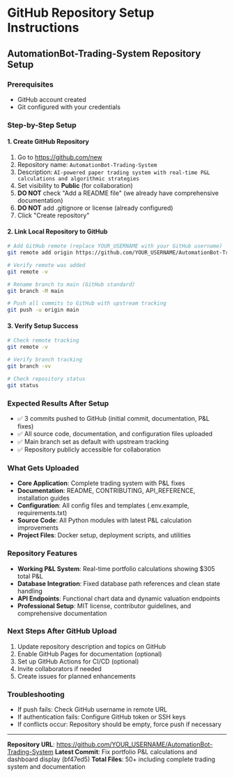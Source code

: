 # GitHub Repository Setup Instructions

## AutomationBot-Trading-System Repository Setup

### Prerequisites
- GitHub account created
- Git configured with your credentials

### Step-by-Step Setup

#### 1. Create GitHub Repository
1. Go to https://github.com/new
2. Repository name: `AutomationBot-Trading-System`
3. Description: `AI-powered paper trading system with real-time P&L calculations and algorithmic strategies`
4. Set visibility to **Public** (for collaboration)
5. **DO NOT** check "Add a README file" (we already have comprehensive documentation)
6. **DO NOT** add .gitignore or license (already configured)
7. Click "Create repository"

#### 2. Link Local Repository to GitHub
```bash
# Add GitHub remote (replace YOUR_USERNAME with your GitHub username)
git remote add origin https://github.com/YOUR_USERNAME/AutomationBot-Trading-System.git

# Verify remote was added
git remote -v

# Rename branch to main (GitHub standard)
git branch -M main

# Push all commits to GitHub with upstream tracking
git push -u origin main
```

#### 3. Verify Setup Success
```bash
# Check remote tracking
git remote -v

# Verify branch tracking
git branch -vv

# Check repository status
git status
```

### Expected Results After Setup
- ✅ 3 commits pushed to GitHub (initial commit, documentation, P&L fixes)
- ✅ All source code, documentation, and configuration files uploaded
- ✅ Main branch set as default with upstream tracking
- ✅ Repository publicly accessible for collaboration

### What Gets Uploaded
- **Core Application**: Complete trading system with P&L fixes
- **Documentation**: README, CONTRIBUTING, API_REFERENCE, installation guides
- **Configuration**: All config files and templates (.env.example, requirements.txt)
- **Source Code**: All Python modules with latest P&L calculation improvements
- **Project Files**: Docker setup, deployment scripts, and utilities

### Repository Features
- **Working P&L System**: Real-time portfolio calculations showing $305 total P&L
- **Database Integration**: Fixed database path references and clean state handling
- **API Endpoints**: Functional chart data and dynamic valuation endpoints
- **Professional Setup**: MIT license, contributor guidelines, and comprehensive documentation

### Next Steps After GitHub Upload
1. Update repository description and topics on GitHub
2. Enable GitHub Pages for documentation (optional)
3. Set up GitHub Actions for CI/CD (optional)
4. Invite collaborators if needed
5. Create issues for planned enhancements

### Troubleshooting
- If push fails: Check GitHub username in remote URL
- If authentication fails: Configure GitHub token or SSH keys  
- If conflicts occur: Repository should be empty, force push if necessary

---

**Repository URL**: https://github.com/YOUR_USERNAME/AutomationBot-Trading-System
**Latest Commit**: Fix portfolio P&L calculations and dashboard display (bf47ed5)
**Total Files**: 50+ including complete trading system and documentation